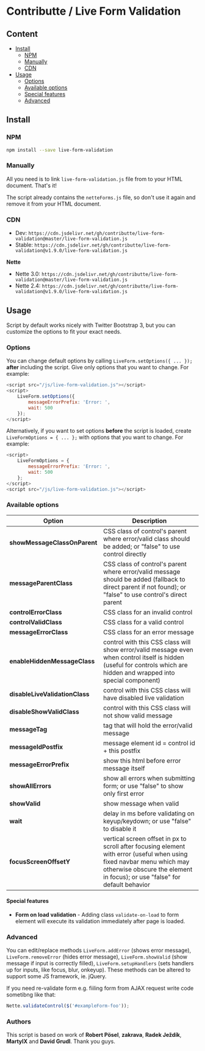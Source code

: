 # Contributte / Live Form Validation

## Content

- [Install](#install)
	- [NPM](#npm)
	- [Manually](#manually)
	- [CDN](#cdn)
- [Usage](#usage)
	- [Options](#options)
	- [Available options](#available-options)
	- [Special features](#special-features)
	- [Advanced](#advanced)

## Install

### NPM

```bash
npm install --save live-form-validation
```

### Manually

All you need is to link `live-form-validation.js` file from to your HTML document. That's it!

The script already contains the `netteForms.js` file, so don't use it again and remove it from your HTML document.

### CDN

- Dev: `https://cdn.jsdelivr.net/gh/contributte/live-form-validation@master/live-form-validation.js`
- Stable: `https://cdn.jsdelivr.net/gh/contributte/live-form-validation@v1.9.0/live-form-validation.js`

**Nette**

- Nette 3.0: `https://cdn.jsdelivr.net/gh/contributte/live-form-validation@master/live-form-validation.js`
- Nette 2.4: `https://cdn.jsdelivr.net/gh/contributte/live-form-validation@v1.9.0/live-form-validation.js`

## Usage

Script by default works nicely with Twitter Bootstrap 3, but you can customize the options to fit your exact needs.

### Options

You can change default options by calling `LiveForm.setOptions({ ... });` **after** including the script. Give only options that you want to change. For example:

```js
<script src="/js/live-form-validation.js"></script> 
<script>
    LiveForm.setOptions({
        messageErrorPrefix: 'Error: ',
        wait: 500
    });
</script> 
```

Alternatively, if you want to set options **before** the script is loaded, create `LiveFormOptions = { ... };` with options that you want to change. For example:

```js
<script>
    LiveFormOptions = {
        messageErrorPrefix: 'Error: ',
        wait: 500
    };
</script> 
<script src="/js/live-form-validation.js"></script> 
```

### Available options

Option | Description
------ | -----------
**showMessageClassOnParent** | CSS class of control's parent where error/valid class should be added; or "false" to use control directly
**messageParentClass** | CSS class of control's parent where error/valid message should be added (fallback to direct parent if not found); or "false" to use control's direct parent
**controlErrorClass** | CSS class for an invalid control
**controlValidClass** | CSS class for a valid control
**messageErrorClass** | CSS class for an error message
**enableHiddenMessageClass** | control with this CSS class will show error/valid message even when control itself is hidden (useful for controls which are hidden and wrapped into special component)
**disableLiveValidationClass** | control with this CSS class will have disabled live validation
**disableShowValidClass** | control with this CSS class will not show valid message
**messageTag** | tag that will hold the error/valid message
**messageIdPostfix** | message element id = control id + this postfix
**messageErrorPrefix** | show this html before error message itself
**showAllErrors** | show all errors when submitting form; or use "false" to show only first error
**showValid** | show message when valid
**wait** | delay in ms before validating on keyup/keydown; or use "false" to disable it
**focusScreenOffsetY** | vertical screen offset in px to scroll after focusing element with error (useful when using fixed navbar menu which may otherwise obscure the element in focus); or use "false" for default behavior

#### Special features

* **Form on load validation** - Adding class `validate-on-load` to form element will execute its validation immediately after page is loaded.

### Advanced

You can edit/replace methods `LiveForm.addError` (shows error message), `LiveForm.removeError` (hides error message), `LiveForm.showValid` (show message if input is correctly filled), `LiveForm.setupHandlers` (sets handlers up for inputs, like focus, blur, onkeyup). These methods can be altered to support some JS framework, ie. jQuery.

If you need re-validate form e.g. fiiling form from AJAX request write code sometibng like that:

```javascript
Nette.validateControl($('#exampleForm-foo'));
```

### Authors 

This script is based on work of **Robert Pösel**, **zakrava**, **Radek Ježdík**, **MartyIX** and **David Grudl**. Thank you guys.
